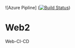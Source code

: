 ![Azure Pipline] ([![Build Status](https://dev.azure.com/Mengly123123/Web2/_apis/build/status%2FWeb2-ASP.NET%20Core%20Pipeline?branchName=master&jobName=Web%20AMK)](https://dev.azure.com/Mengly123123/Web2/_build/latest?definitionId=2&branchName=master))
# Web2
Web-CI-CD
